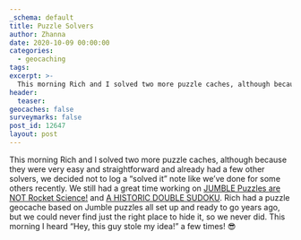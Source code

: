 ```yaml
---
_schema: default
title: Puzzle Solvers
author: Zhanna
date: 2020-10-09 00:00:00
categories:
  - geocaching
tags:
excerpt: >-
  This morning Rich and I solved two more puzzle caches, although because they were very easy and straightforward and already had a few other solvers, we decided not to log a “solved it” note like we’ve done for some others recently.
header:
  teaser:
geocaches: false
surveymarks: false
post_id: 12647
layout: post
---
```


This morning Rich and I solved two more puzzle caches, although because they were very easy and straightforward and already had a few other solvers, we decided not to log a “solved it” note like we’ve done for some others recently. We still had a great time working on [JUMBLE Puzzles are NOT Rocket Science!](https://www.geocaching.com/geocache/GC910J6) and [A HISTORIC DOUBLE SUDOKU](https://www.geocaching.com/geocache/GC90B96). Rich had a puzzle geocache based on Jumble puzzles all set up and ready to go years ago, but we could never find just the right place to hide it, so we never did. This morning I heard “Hey, this guy stole my idea!” a few times! :sunglasses:
